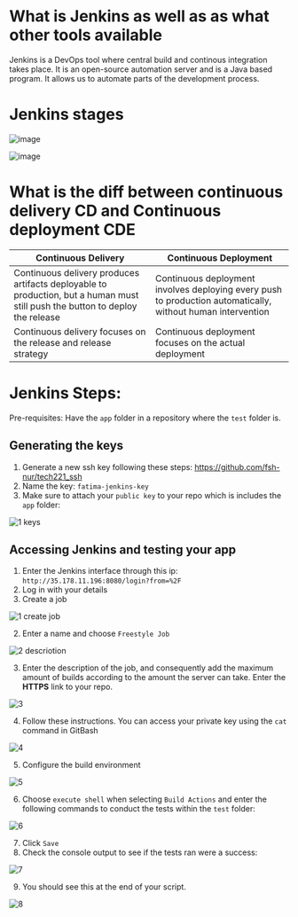 
# What is Jenkins as well as as what other tools available 

Jenkins is a DevOps tool where central build and continous integration takes place. It is an open-source automation server and is a Java based program. It allows us to automate parts of the development process. 

# Jenkins stages

![image](https://user-images.githubusercontent.com/129324316/235670477-7f4b0903-4b8a-481f-ac9d-b972016026af.png)

![image](https://user-images.githubusercontent.com/129324316/235731482-e0536549-2da0-47d1-b997-ceb3b5e19a63.png)



# What is the diff between continuous delivery CD and Continuous deployment CDE

| Continuous Delivery      | Continuous Deployment |
| ----------- | ----------- |
| Continuous delivery produces artifacts deployable to production, but a human must still push the button to deploy the release      |  Continuous deployment involves deploying every push to production automatically, without human intervention       |
| Continuous delivery focuses on the release and release strategy   | Continuous deployment focuses on the actual deployment        |


# Jenkins Steps:
Pre-requisites:
Have the `app` folder in a repository where the `test` folder is.

## Generating the keys

1. Generate a new ssh key following these steps: https://github.com/fsh-nur/tech221_ssh
2. Name the key: `fatima-jenkins-key`
3. Make sure to attach your `public key` to your repo which is includes the `app` folder:


![1  keys](https://user-images.githubusercontent.com/129324316/235736517-e5725b88-cd8b-426a-b753-ec8a6a6da306.png)

## Accessing Jenkins and testing your app

1. Enter the Jenkins interface through this ip: `http://35.178.11.196:8080/login?from=%2F`
2. Log in with your details
3. Create a job

![1  create job](https://user-images.githubusercontent.com/129324316/235740164-0f49aae6-f8eb-4b09-9e66-7b87fbd24c63.png)

2. Enter a name and choose `Freestyle Job`

![2  descriotion](https://user-images.githubusercontent.com/129324316/235740385-2e8abad2-6469-4fb1-a5f0-446bee7741d0.png)


3. Enter the description of the job, and consequently add the maximum amount of builds according to the amount the server can take. Enter the **HTTPS** link to your repo.

![3](https://user-images.githubusercontent.com/129324316/235741087-3221ea90-6758-41c3-a8c8-f17ec0bd0db3.png)

4. Follow these instructions. You can access your private key using the `cat` command in GitBash 

![4](https://user-images.githubusercontent.com/129324316/235745991-edb86602-5087-4573-af5d-499411b27d66.png)

5. Configure the build environment


![5](https://user-images.githubusercontent.com/129324316/235746848-2d057b6c-a599-4642-ac66-c5f85b30ca85.png)

6. Choose `execute shell` when selecting `Build Actions` and enter the following commands to conduct the tests within the `test` folder:


![6](https://user-images.githubusercontent.com/129324316/235755533-ef8c92c7-fa39-4711-a423-6410a1de45cb.png)

7. Click `Save`
8. Check the console output to see if the tests ran were a success:

![7](https://user-images.githubusercontent.com/129324316/235755832-214ed2e8-f71e-4291-b9f6-c4580e942dc3.png)

9. You should see this at the end of your script.


![8](https://user-images.githubusercontent.com/129324316/235756445-6456788c-2345-4ad6-b4c0-c6c1218b78e8.png)






